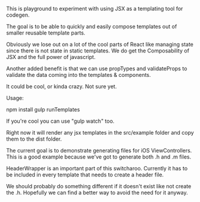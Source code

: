 This is playground to experiment with using JSX as a templating tool for codegen.

The goal is to be able to quickly and easily compose templates out of smaller
reusable template parts.

Obviously we lose out on a lot of the cool parts of React like managing state since
there is not state in static templates.  We do get the Composability of JSX and the full
power of javascript.

Another added benefit is that we can use propTypes and validateProps to validate the
data coming into the templates & components.

It could be cool, or kinda crazy.  Not sure yet.

Usage:

npm install
gulp runTemplates

If you're cool you can use "gulp watch" too.

Right now it will render any jsx templates in the src/example folder and copy them
to the dist folder.

The current goal is to demonstrate generating files for iOS ViewControllers.
This is a good example because we've got to generate both .h and .m files.

HeaderWrapper is an important part of this switcharoo.  Currently it has to be
included in every template that needs to create a header file.

We should probably do something different if it doesn't exist like not create the .h.
Hopefully we can find a better way to avoid the need for it anyway.
